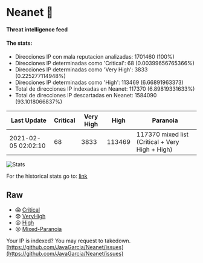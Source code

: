 # Neanet :hocho:
#### Threat intelligence feed
#### The stats:

- Direcciones IP con mala reputacion analizadas: 1701460 (100%)
- Direcciones IP determinadas como 'Critical':  68 (0.00399656765366%)
- Direcciones IP determinadas como 'Very High':  3833 (0.225277114948%)
- Direcciones IP determinadas como 'High':  113469 (6.66891963373)
- Total de direcciones IP indexadas en Neanet:  117370 (6.89819331633%)
- Total de direcciones IP descartadas en Neanet:  1584090 (93.1018066837%)

| Last Update | Critical | Very High | High | Paranoia |
| --- | --- | --- | --- | --- |
| 2021-02-05 02:02:10 | 68 | 3833 | 113469 | 117370 mixed list (Critical + Very High + High)|

![Stats](https://docs.google.com/spreadsheets/d/e/2PACX-1vSnaNMIXVabIpDJjufMlzH7poXnshF3mgd8Is1g9ytUEzVsP5my4Trn8f-xkoLLQ38xpL3HtmUexLo6/pubchart?oid=501124687&format=image)

For the historical stats go to: [link](/stats.csv)
## Raw
- :scream: [Critical](https://raw.githubusercontent.com/JavaGarcia/Neanet/master/blacklists/neanet_critical.txt)
- :fearful: [VeryHigh](https://raw.githubusercontent.com/JavaGarcia/Neanet/master/blacklists/neanet_veryHigh.txtt)
- :frowning: [High](https://raw.githubusercontent.com/JavaGarcia/Neanet/master/blacklists/neanet_high.txt)
- :dizzy_face: [Mixed-Paranoia](https://raw.githubusercontent.com/JavaGarcia/Neanet/master/blacklists/neanet_all.txt)


Your IP is indexed? You may request to takedown. [https://github.com/JavaGarcia/Neanet/issues](https://github.com/JavaGarcia/Neanet/issues)
































































































































































































































































































































































































































































































































































































































































































































































































































































































































































































































































































































































































































































































































































































































































































































































































































































































































































































































































































































































































































































































































































































































































































































































































































































































































































































































































































































































































































































































































































































































































































































































































































































































































































































































































































































































































































































































































































































































































































































































































































































































































